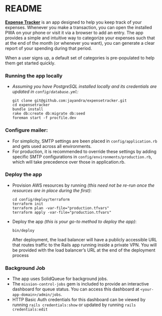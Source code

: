 # README

[**Expense Tracker**](http://expense-tracker-load-balancer-4418931.us-east-1.elb.amazonaws.com/session/new) is an app designed to help you keep track of your expenses. Whenever you make a transaction, you can open the installed PWA on your phone or visit it via a browser to add an entry. The app provides a simple and intuitive way to categorize your expenses such that at the end of the month (or whenever you want), you can generate a clear report of your spending during that period.

When a user signs up, a default set of categories is pre-populated to help them get started quickly.

### Running the app locally

- _Assuming you have PostgreSQL installed locally and its credentials are updated in `config/database.yml`:_

  ```
  git clone git@github.com:jayandra/expensetracker.git
  cd expensetracker
  bundle install
  rake db:create db:migrate db:seed
  foreman start -f procfile.dev
  ```

### Configure mailer:

- For simplicity, SMTP settings are been placed in `config/application.rb` and gets used across all environments.
- For production, it is recommended to override these settings by adding specific SMTP configurations in `config/environments/production.rb`, which will take precedence over those in application.rb.

### Deploy the app

- Provision AWS resources by running _(this need not be re-run once the resources are in place during the first)_:
  ```
  cd config/deploy/terraform
  terraform init
  terraform plan -var-file="production.tfvars"
  terraform apply -var-file="production.tfvars"
  ```
- Deploy the app _(this is your go-to method to deploy the app)_:
  ```
  bin/deploy
  ```
  After deployment, the load balancer will have a publicly accessible URL that routes traffic to the Rails app running inside a private VPN. You will be provided with the load balancer’s URL at the end of the deployment process

### Background Job

- The app uses SolidQueue for background jobs.
- The `mission-control-jobs` gem is included to provide an interactive dashboard for queue status. You can access this dashboard at `<your-app-domain>/admin/jobs`.
- HTTP Basic Auth credentials for this dashboard can be viewed by running `rails credentials:show` or updated by running `rails credentials:edit`
